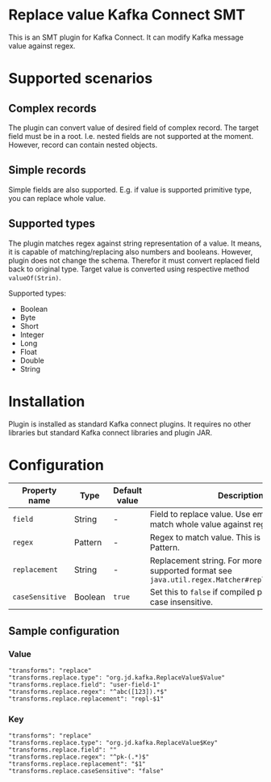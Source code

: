# Replace value Kafka Connect SMT

This is an SMT plugin for Kafka Connect.
It can modify Kafka message value against regex.

# Supported scenarios

## Complex records

The plugin can convert value of desired field of complex record. The target field must be in a root. I.e. nested fields are not supported at the moment.
However, record can contain nested objects.

## Simple records

Simple fields are also supported. E.g. if value is supported primitive type, you can replace whole value.

## Supported types

The plugin matches regex against string representation of a value. It means, it is capable of matching/replacing also numbers and booleans.
However, plugin does not change the schema. Therefor it must convert replaced field back to original type.
Target value is converted using respective method `valueOf(Strin)`.

Supported types:

* Boolean
* Byte
* Short
* Integer
* Long
* Float
* Double
* String

# Installation

Plugin is installed as standard Kafka connect plugins. It requires no other libraries but standard Kafka connect libraries and plugin JAR.

# Configuration

| Property name   | Type    | Default value | Description                                                                                                 |
|-----------------|---------|---------------|-------------------------------------------------------------------------------------------------------------|
| `field`         | String  | -             | Field to replace value. Use empty string to match whole value against regex pattern.                        |
| `regex`         | Pattern | -             | Regex to match value. This is standard Java Pattern.                                                        |
| `replacement`   | String  | -             | Replacement string. For more details of supported format see `java.util.regex.Matcher#replaceFirst(String)` |
| `caseSensitive` | Boolean | `true`        | Set this to `false` if compiled pattern should be case insensitive.                                         |

## Sample configuration
### Value
```properties
"transforms": "replace"
"transforms.replace.type": "org.jd.kafka.ReplaceValue$Value"
"transforms.replace.field": "user-field-1"
"transforms.replace.regex": "^abc([123]).*$"
"transforms.replace.replacement": "repl-$1"
```

### Key
```properties
"transforms": "replace"
"transforms.replace.type": "org.jd.kafka.ReplaceValue$Key"
"transforms.replace.field": ""
"transforms.replace.regex": "^pk-(.*)$"
"transforms.replace.replacement": "$1"
"transforms.replace.caseSensitive": "false"
```

